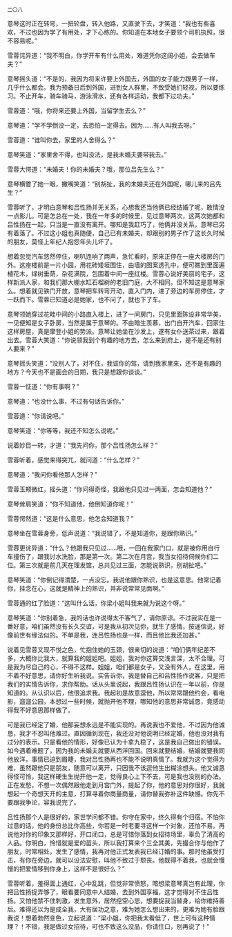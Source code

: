     二〇八 

   意琴这时正在转弯，一扭轮盘，转入他路，又直驶下去，才笑道：“我也有些喜欢，不过也因为学了有用处，才下心练的。你知道在本地女子要领个司机执照，很不容易呢。”

   雪蓉诧异道：“我不明白，你学开车有什么用处，难道凭你这阔小姐，会去做车夫？”

   意琴摇头道：“不是的，我因为将来许要上外国去，外国的女子能力跟男子一样，几乎什么都会。我为预备日后到外国，进到女人群里，不致受她们轻视，所以要练习。不止开车，骑车骑马，游泳滑水，还有各样运动，我都下过功夫。”

   雪蓉道：“哦，你将来还要上外国，当留学生去么？”

   意琴道：“学不学倒没一定，去恐怕一定得去。因为……有人叫我去呀。”

   雪蓉道：“谁叫你去，家里的人舍得么？”

   意琴笑道：“家里舍不得，也叫没法，是我未婚夫要带我去。”

   雪蓉大愕道：“未婚夫！你的未婚夫？哦，那位吕先生么？”

   意琴横瞥了她一眼，撇嘴笑道：“别胡扯，我的未婚夫还在外国呢，哪儿来的吕先生？”

   雪蓉听了，才明白意琴和吕性扬并无关系，心想我还当他俩已经结婚了呢，敢情没一点影儿。可是怎总在一处，我在一年多的时候里，见过意琴两次，这两次她都和吕性扬在一起，只当是一直没有离开。哪知是我赶巧了，他俩并没关系，意琴已另有着落了。不过这小姐也真随便，自己已有未婚夫，却跟别的男子作了这长久时候的朋友，莫怪上年纪人抱怨年头儿坏了。

   想着忽觉汽车悠然停住，喇叭连响了两声，急忙看时，原来正停在一座大楼房的门外。这座楼前是一片小园，用花砖矮垣围住，由墙的图案透孔中，便可瞧到里面遍植花木，绿树垂荫，杂花满院，包围着中间一座红楼。雪蓉心说好美丽的宅子，这样新派人家，和我们那大棚水缸石榴树的老旧门庭，大不相同，但不知这是意琴家么。想着就见铁门开放，意琴把车转弯开动，直入门内，进了旁边的车房停住，才一跃而下。雪蓉已知道必是她家，也不问了，就也下了车。

   意琴领她穿过花畦中间的小路直入楼上，进了一间房门，只见里面陈设非常华美，一见便知是女子卧房，当然是属于意琴的。不由暗生羡慕，出门自开汽车，回家住这样房屋，真是摩登小姐的势派。意琴让她坐在沙发上，遂有女仆送茶过来，跟着出去。雪蓉大笑道：“你说领我到个有趣的地方去，怎么来到府上，是不是还有别人要来？”

   意琴摇头笑道：“没别人了，对不住，我诓你的驾，请到我家里来，还不是有趣的地方？今天也不是画会的日期，我只是想跟你谈谈。”

   雪蓉一怔道：“你有事啊？”

   意琴道：“也没什么事，不过有句话告诉你。”

   雪蓉道：“你请说吧。”

   意琴笑道：“你等等，我还不知怎么说呢。”

   说着妙目一转，才道：“我先问你，那个吕性扬怎么样？”

   雪蓉听着，感觉来得突兀，就问道：“什么怎样？”

   意琴道：“我问你看他那人怎样？”

   雪蓉玉颊微红，摇头道：“你问得奇怪，我跟他只见过一两面，怎会知道他？”

   意琴耸肩笑道：“你不知道他，他倒知道你呢！”

   雪蓉愕然道：“这是什么意思，他怎会知道我？”

   意琴坐在雪蓉身旁，低声说道：“我说错了，不是知道你，是跟你熟识。”

   雪蓉更诧异道：“什么？他跟我只见过……哦，一回在我家门口，就是被你用自行车撞伤了，跟我讨水洗脸，那是第一次。第二次在月宫，我当女招待伺候你们二位。第三次就是前几天在理发馆，总共见过三面，怎能说熟识，别胡扯吧。”

   意琴笑道：“你倒记得清楚，一点没忘。我说他跟你熟识，也是这意思。他常记着你，挂念在心，这就是精神上的熟识，并非说常常见面啊。”

   雪蓉通的红了脸道：“这叫什么话，你梁小姐叫我来就为说这个呀。”

   意琴笑道：“你别着急，我的话也许说得太不客气了，请你原谅。不过我实在是一番好意，咱们虽然没有长久交谊，可是我从初次见你，就生了感情，按迷信说，好像前世有缘法似的。不单是我，连吕性扬也是一样，而且他比我还加甚。”

   说着见雪蓉又现不悦之色，忙抱住她的玉颈，很亲切的说道：“咱们俩年纪差不多，大概你比我大，就算我的姐姐吧。姐姐，我对你这算交浅言深，太不合理。可是我为尽自己的心，不得不这样。姐姐，咱们都是女子，又没有外人，在这里，用不着不好意思，请你好生听我说。实告诉你，我是替自己和吕性扬作说客，只是把我们的实情告诉你，求你帮助。话从头里说起，我跟吕性扬认识在一年以前，你是知道的。从认识以后，他很追求我。我起初是故意逗他，所以常常跟他约会，看电影，遛遛公园，本想过一些时候，就抛开他不理，哪知他的意思非常诚恳，竟感动得我不好意思那样做了。

   可是我已经定了婚，他那妄想永远是不能实现的。再说我也不爱他，不过因为他诚恳，我才不忍叫他难过。直因循到现在，我还没对他说明已经定婚，他也没对我有过分的表示。只是看他的情形，好像已认为十拿九稳了，这是我自己做出的错误。如今遇着难题了，因为我的未婚夫就要从西洋回国。回来就要结婚，结婚就要我同他放洋，事情已迫到眉睫，我对吕性扬再也不能不说明真情了。我就为这个觉得为难，虽然跟他只是朋友，随意可以离开，只因我不该逗他生出糊涂想头。他又诚恳得怪可怜，我这样硬生生抛开他一走，觉得良心上下不去，可是我也没别的办法。正在发愁，不想一次偶然跟他走到月宫门外，提起了你，他的意思对你很好，我就想起一个奇想天开的主意，打算寻着你商量商量，请你替我弥补这件缺憾。你先不要跟我争论，容我说完了。

   吕性扬那个人是很好的，家世学问都不错。你守在家中，终久得有个归宿。不怕你过意的话，他的身份总比你高些，你若是一时老要寻这样一个对象，还怕不易。再说他对你的印象又那样好，开口闭口，总是可惜你落到女招待场里，辜负了清高的人品。你明白，怜惜就是爱的苗头，所以我打算来个三全其美，先撮合你与他作了朋友，时常相处，发生了感情，我再对他正式发表我已经订婚的事。那时他虽受打击，有你在旁边，就可以设法安慰，叫他不致过于颓丧。他既得不着我，也就会慢慢的把爱情移到你身上，这样不是很好么？”

   雪蓉听着，羞得面上通红，心中乱跳，但觉非常愤怒，暗想梁意琴真岂有此理，你把吕性扬捉弄够了，眼看要同意中人结婚，去到外国享福，这才觉得对不住吕性扬。又怕他禁不住刺激，发生意外，居然挖空心思，想要捉我当替身，给你维持善后。难得还以为是成全我，大有居功之意，难为她怎么想出来的，更难为她有脸跟我说！想着勃然变色，立起说道：“梁小姐，你把我太看低了，世上可有这种情理？！不错，我是做过女招待，可也不致这么没品，你请住口，别再说了！”


